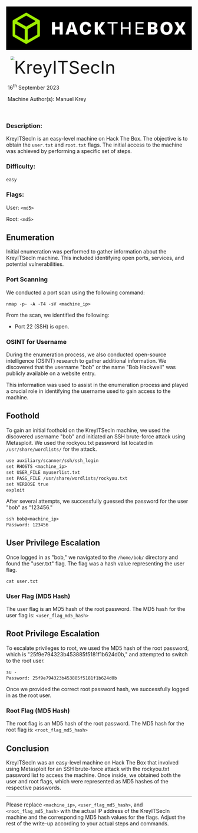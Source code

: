 ![](assets/images/banner.png)



<img src="/home/debuser/HackTheBox-Development/HackTheBoxDevelopment/machine/assets/images/KreyITSecIN.jpeg" style="margin-left: 20px; zoom: 60%;" align=left />    	<font size="10">KreyITSecIn</font>

​		16<sup>th</sup> September 2023

​		Machine Author(s): Manuel Krey

​		

 



### Description:

KreyITSecIn is an easy-level machine on Hack The Box. The objective is to obtain the `user.txt` and `root.txt` flags. The initial access to the machine was achieved by performing a specific set of steps.


### Difficulty:

`easy`

### Flags:

User: `<md5>`

Root: `<md5>`


## Enumeration

Initial enumeration was performed to gather information about the KreyITSecIn machine. This included identifying open ports, services, and potential vulnerabilities.

### Port Scanning

We conducted a port scan using the following command:

```shell
nmap -p- -A -T4 -sV <machine_ip>
```

From the scan, we identified the following:

- Port 22 (SSH) is open.

### OSINT for Username

During the enumeration process, we also conducted open-source intelligence (OSINT) research to gather additional information. We discovered that the username "bob" or the name "Bob Hackwell" was publicly available on a website entry.

This information was used to assist in the enumeration process and played a crucial role in identifying the username used to gain access to the machine.

## Foothold

To gain an initial foothold on the KreyITSecIn machine, we used the discovered username "bob" and initiated an SSH brute-force attack using Metasploit. We used the rockyou.txt password list located in `/usr/share/wordlists/` for the attack.

```shell
use auxiliary/scanner/ssh/ssh_login
set RHOSTS <machine_ip>
set USER_FILE myuserlist.txt
set PASS_FILE /usr/share/wordlists/rockyou.txt
set VERBOSE true
exploit
```

After several attempts, we successfully guessed the password for the user "bob" as "123456."

```shell
ssh bob@<machine_ip>
Password: 123456
```

## User Privilege Escalation

Once logged in as "bob," we navigated to the `/home/bob/` directory and found the "user.txt" flag. The flag was a hash value representing the user flag.

```shell
cat user.txt
```

### User Flag (MD5 Hash)

The user flag is an MD5 hash of the root password. The MD5 hash for the user flag is: `<user_flag_md5_hash>`

## Root Privilege Escalation

To escalate privileges to root, we used the MD5 hash of the root password, which is "25f9e794323b453885f5181f1b624d0b," and attempted to switch to the root user.

```shell
su -
Password: 25f9e794323b453885f5181f1b624d0b
```

Once we provided the correct root password hash, we successfully logged in as the root user.

### Root Flag (MD5 Hash)

The root flag is an MD5 hash of the root password. The MD5 hash for the root flag is: `<root_flag_md5_hash>`

## Conclusion

KreyITSecIn was an easy-level machine on Hack The Box that involved using Metasploit for an SSH brute-force attack with the rockyou.txt password list to access the machine. Once inside, we obtained both the user and root flags, which were represented as MD5 hashes of the respective passwords.

---

Please replace `<machine_ip>`, `<user_flag_md5_hash>`, and `<root_flag_md5_hash>` with the actual IP address of the KreyITSecIn machine and the corresponding MD5 hash values for the flags. Adjust the rest of the write-up according to your actual steps and commands.
